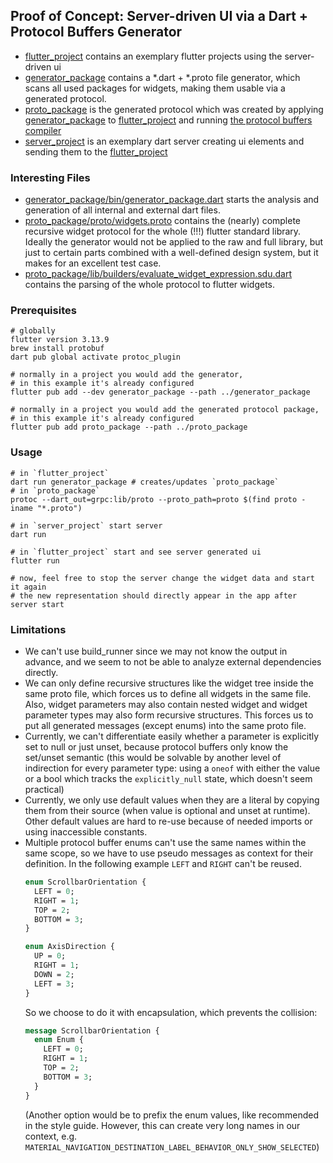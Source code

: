 ## Proof of Concept: Server-driven UI via a Dart + Protocol Buffers Generator

- [flutter_project](flutter_project) contains an exemplary flutter projects
  using the server-driven ui
- [generator_package](generator_package) contains a *.dart + *.proto file
  generator, which scans all used packages for widgets, making them usable via a
  generated protocol.
- [proto_package](proto_package) is the generated protocol which was created by
  applying [generator_package](generator_package)
  to [flutter_project](flutter_project) and
  running [the protocol buffers compiler](https://grpc.io/docs/protoc-installation/)
- [server_project](server_project) is an exemplary dart server creating ui
  elements and sending them to the [flutter_project](flutter_project)

### Interesting Files

- [generator_package/bin/generator_package.dart](generator_package/bin/generator_package.dart)
  starts the analysis and generation of all internal and external dart files.
- [proto_package/proto/widgets.proto](proto_package/proto/widgets.proto)
  contains the (nearly) complete recursive widget protocol for the whole (!!!)
  flutter standard library. Ideally the generator would not be applied to the
  raw and full library, but just to certain parts combined with a well-defined
  design system, but it makes for an excellent test case.
- [proto_package/lib/builders/evaluate_widget_expression.sdu.dart](proto_package/lib/builders/evaluate_widget_expression.sdu.dart)
  contains the parsing of the whole protocol to flutter widgets.

### Prerequisites

```shell
# globally
flutter version 3.13.9
brew install protobuf
dart pub global activate protoc_plugin

# normally in a project you would add the generator, 
# in this example it's already configured
flutter pub add --dev generator_package --path ../generator_package

# normally in a project you would add the generated protocol package,
# in this example it's already configured
flutter pub add proto_package --path ../proto_package
```

### Usage

```shell
# in `flutter_project`
dart run generator_package # creates/updates `proto_package`
# in `proto_package`
protoc --dart_out=grpc:lib/proto --proto_path=proto $(find proto -iname "*.proto")

# in `server_project` start server
dart run

# in `flutter_project` start and see server generated ui
flutter run

# now, feel free to stop the server change the widget data and start it again
# the new representation should directly appear in the app after server start
```

### Limitations

- We can't use build_runner since we may not know the output in advance, and we
  seem to not be able to analyze external dependencies directly.
- We can only define recursive structures like the widget tree inside the same
  proto file, which forces us to define all widgets in the same file.
  Also, widget parameters may also contain nested widget and widget parameter
  types may also form recursive structures.
  This forces us to put all generated messages (except enums) into the same
  proto file.
- Currently, we can't differentiate easily whether a parameter is explicitly set
  to null or just unset, because protocol buffers only know the set/unset
  semantic (this would be solvable by another level of indirection for every
  parameter type: using a `oneof` with either the value or a bool which tracks
  the `explicitly_null` state, which doesn't seem practical)
- Currently, we only use default values when they are a literal by copying them
  from their source (when value is optional and unset at runtime).
  Other default values are hard to re-use because of needed imports or using
  inaccessible constants.
- Multiple protocol buffer enums can't use the same names within the same scope,
  so we have to use pseudo messages as context for their definition. In the
  following example `LEFT` and `RIGHT` can't be reused.
  ```protobuf
  enum ScrollbarOrientation {
    LEFT = 0;
    RIGHT = 1;
    TOP = 2;
    BOTTOM = 3;
  }

  enum AxisDirection {
    UP = 0;
    RIGHT = 1;
    DOWN = 2;
    LEFT = 3;
  }
  ```
  So we choose to do it with encapsulation, which prevents the collision:
  ```protobuf
  message ScrollbarOrientation {
    enum Enum {
      LEFT = 0;
      RIGHT = 1;
      TOP = 2;
      BOTTOM = 3;
    }
  }
  ```
  (Another option would be to prefix the enum values, like recommended in the
  style guide. However, this can create very long names in our context,
  e.g. `MATERIAL_NAVIGATION_DESTINATION_LABEL_BEHAVIOR_ONLY_SHOW_SELECTED`)
